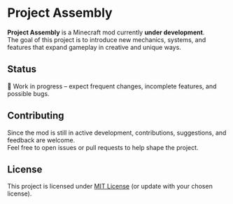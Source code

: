 
# Project Assembly

**Project Assembly** is a Minecraft mod currently **under development**.  
The goal of this project is to introduce new mechanics, systems, and features that expand gameplay in creative and unique ways.

## Status
🚧 Work in progress – expect frequent changes, incomplete features, and possible bugs.

## Contributing
Since the mod is still in active development, contributions, suggestions, and feedback are welcome.  
Feel free to open issues or pull requests to help shape the project.

## License
This project is licensed under [MIT License](https://en.wikipedia.org/wiki/MIT_License) (or update with your chosen license).